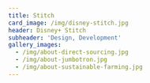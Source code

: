 ```yaml
---
title: Stitch
card_image: /img/disney-stitch.jpg
header: Disney+ Stitch
subheader: 'Design, Development'
gallery_images:
  - /img/about-direct-sourcing.jpg
  - /img/about-jumbotron.jpg
  - /img/about-sustainable-farming.jpg
---
```


